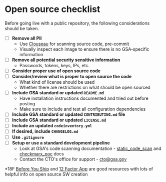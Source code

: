 # Open source checklist
Before going live with a public repository, the following considerations should be taken. 

- [ ] **Remove all PII**
  - Use [Clouseau](https://github.com/cfpb/clouseau) for scanning source code, pre-commit
  - Visually inspect each image to ensure there is no GSA-specific information
- [ ] **Remove all potential security sensitive information**
  - Passwords, tokens, keys, IPs, etc.
- [ ] **Consider proper use of open source code**
- [ ] **Consider/review what is proper to open source the code**
   - What kind of license should be used
   - Whether there are restrictions on what should be open sourced
- [ ] **Include GSA standard or updated `README.md`**
  - Have installation instructions documented and tried out before posting
  - Make sure to include and test all configuration dependencies
- [ ] **Include GSA standard or updated `CONTRIBUTING.md` file**
- [ ] **Include GSA standard or updated `LICENSE.md`**
- [ ] **Include an updated `codeinventory.yml`**
- [ ] **If desired, include `CHANGELOG.md`**
- [ ] **Use `.gitignore`**
- [ ] **Setup or use a standard development pipeline**
  - Look at GSA's code scanning documentation - [static_code_scan](https://github.com/GSA/open-source-policy/blob/master/OpenSource_code/static_code_scan.md) and [checkmarx_poc](https://github.com/GSA/open-source-policy/blob/master/OpenSource_code/checkmarx_poc.md) docs
  - Contact the CTO's office for support - cto@gsa.gov

*18F [Before You Ship](https://before-you-ship.18f.gov/) and [12 Factor App](https://12factor.net/) are good resources with lots of helpful info on open source SW creation
